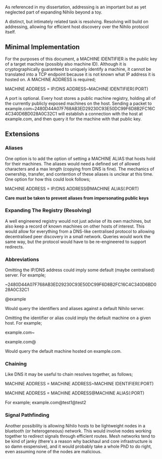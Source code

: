 As referenced in my dissertation, addressing is an important but as yet neglected part of expanding Nihilo beyond a toy.

A distinct, but intimately related task is resolving. Resolving will build on addressing, allowing for efficient host discovery over the Nihilo protocol itself.

## Minimal Implementation

For the purposes of this document, a MACHINE IDENTIFIER is the public key of a target machine (possibly also machine ID). Although it is cryptographically guaranteed to uniquely identify a machine, it cannot be translated into a TCP endpoint because it is not known what IP address it is hosted on. A MACHINE ADDRESS is required;

MACHINE ADDRESS = IP/DNS ADDRESS~MACHINE IDENTIFIER(:PORT)

A port is optional. Every host stores a public machine registry, holding all of the currently publicly exposed machines on the host. Sending a packet to example.com~2480D44A07F768AB3ED29230C93E50DC99F6D8B2FC16C4C340D6BD028A0C32C1 will establish a connection with the host at example.com, and then query it for the machine with that public key.

## Extensions

### Aliases

One option is to add the option of setting a MACHINE ALIAS that hosts hold for their machines. The aliases would need a defined set of allowed characters and a max length (copying from DNS is fine). The mechanics of ownership, transfer, and contention of these aliases is unclear at this time. One option for how this could look follows;

MACHINE ADDRESS = IP/DNS ADDRESS@MACHINE ALIAS(:PORT)

**Care must be taken to prevent aliases from impersonating public keys**

### Expanding The Registry (Resolving)

A well engineered registry would not just advise of its own machines, but also keep a record of known machines on other hosts of interest. This would allow for everything from a DNS-like centralised protocol to allowing decentralised peer discovery in a small network. Queries would work the same way, but the protocol would have to be re-engineered to support redirects.

### Abbreviations

Omitting the IP/DNS address could imply some default (maybe centralised) server. For example;

~2480D44A07F768AB3ED29230C93E50DC99F6D8B2FC16C4C340D6BD028A0C32C1

@example

Would query the identifiers and aliases against a default Nihilo server.

Omitting the identifier or alias could imply the default machine on a given host. For example;

example.com~

example.com@

Would query the default machine hosted on example.com.

### Chaining

Like DNS it may be useful to chain resolves together, as follows;

MACHINE ADDRESS = MACHINE ADDRESS~MACHINE IDENTIFIER(:PORT)

MACHINE ADDRESS = MACHINE ADDRESS@MACHINE ALIAS(:PORT)

For example; example.com@test1@test2

### Signal Pathfinding

Another possibility is allowing Nihilo hosts to be lightweight nodes in a bluetooth (or heterogeneous) network. This would involve nodes working together to redirect signals through efficient routes. Mesh networks tend to be kind of janky (there's a reason why backhaul and core infrastructure is so damn exspensive), and it would probably take a whole PhD to do right, even assuming none of the nodes are malicious.
